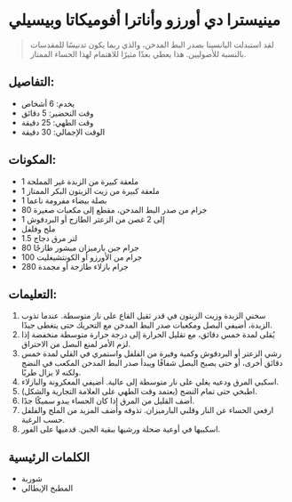# مينيسترا دي أورزو وأناترا أفوميكاتا وبيسيلي

> لقد استبدلت البانسيتا بصدر البط المدخن، والذي ربما يكون تدنيسًا للمقدسات بالنسبة للأصوليين. هذا يعطي بعدًا مثيرًا للاهتمام لهذا الحساء الممتاز.

## التفاصيل:
* يخدم: 6 أشخاص
* وقت التحضير: 5 دقائق
* وقت الطهي: 25 دقيقة
* الوقت الإجمالي: 30 دقيقة

## المكونات:
* 1 ملعقة كبيرة من الزبدة غير المملحة
* 1 ملعقة كبيرة من زيت الزيتون البكر الممتاز
* 1 بصلة بيضاء مفرومة ناعما
* 80 جرام من صدر البط المدخن، مقطع إلى مكعبات صغيرة
* 1 إلى 2 غصن من الزعتر الطازج أو البردقوش
* ملح وفلفل
* 1.5 لتر مرق دجاج
* 80 جرام جبن بارميزان مبشور طازجًا
* 100 جرام من الأورزو أو الكونتشيغليت
* 280 جرام بازلاء طازجة أو مجمدة

## التعليمات:
1. سخني الزبدة وزيت الزيتون في قدر ثقيل القاع على نار متوسطة. عندما تذوب الزبدة، أضيفي البصل ومكعبات صدر البط المدخن مع التحريك حتى يتغطى جيدًا.
1. يُقلى لمدة خمس دقائق، مع تقليل الحرارة إلى درجة حرارة متوسطة منخفضة إذا لزم الأمر لمنع البصل من الاحتراق. 
1. رشي الزعتر أو البردقوش وكمية وفيرة من الفلفل واستمري في القلي لمدة خمس دقائق أخرى، أو حتى يصبح البصل شفافًا ويبدأ صدر البط المدخن المكعب في النضج ولكنه لا يزال طريًا.
1. اسكبي المرق ودعيه يغلي على نار متوسطة إلى عالية. أضيفي المعكرونة والبازلاء.
1. اطبخي حتى تمام النضج (يعتمد وقت الطهي على العلامة التجارية والشكل).
1. أضف القليل من المرق إذا كان الحساء يبدو سميكًا جدًا.
1. ارفعي الحساء عن النار وقلبي البارميزان. تذوقه وأضف المزيد من الملح والفلفل حسب الرغبة.
1. اسكبيها في أوعية ضحلة ورشيها ببقية الجبن. قدميها على الفور. 

## الكلمات الرئيسية
* شوربة
* المطبخ الإيطالي